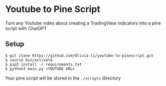 # Youtube to Pine Script
Turn any Youtube video about creating a TradingView indicators into a pine script with ChatGPT

## Setup
```
$ git clone https://github.com/Olivia-li/youtube-to-pinescript.git
$ source bin/activate
$ pip3 install -r requirements.txt
$ python3 main.py <YOUTUBE URL>
```

Your pine script will be stored in the `./scripts` directory
